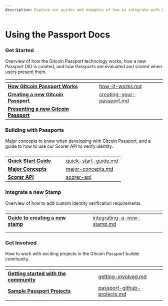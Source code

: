 ```yaml
---
description: Explore our guides and examples of how to integrate with Gitcoin Passport
---
```


# Using the Passport Docs

### Get Started&#x20;

Overview of how the Gitcoin Passport technology works, how a new Passport DID is created, and how Passports are evaluated and scored when users present them.&#x20;

<table data-view="cards"><thead><tr><th></th><th></th><th></th><th data-hidden data-card-target data-type="content-ref"></th></tr></thead><tbody><tr><td><strong></strong><a href="get-started/how-it-works.md"><strong>How Gitcoin Passport Works</strong></a><strong></strong></td><td></td><td></td><td><a href="get-started/how-it-works.md">how-it-works.md</a></td></tr><tr><td><strong></strong><a href="get-started/creating-your-passport.md"><strong>Creating a new Gitcoin Passport</strong></a><strong></strong></td><td></td><td></td><td><a href="get-started/creating-your-passport.md">creating-your-passport.md</a></td></tr><tr><td><strong></strong><a href="get-started/presenting-your-passport.md"><strong>Presenting a new Gitcoin Passport</strong></a><strong></strong></td><td></td><td></td><td></td></tr></tbody></table>



### Building with Passports

Major concepts to know when developing with Gitcoin Passport, and a guide to how to use our Scorer API to verify identity.&#x20;

<table data-view="cards"><thead><tr><th></th><th></th><th></th><th data-hidden data-card-target data-type="content-ref"></th></tr></thead><tbody><tr><td><strong></strong><a href="building-with-passport/quick-start-guide.md"><strong>Quick Start Guide</strong></a><strong></strong></td><td></td><td></td><td><a href="building-with-passport/quick-start-guide.md">quick-start-guide.md</a></td></tr><tr><td><strong></strong><a href="building-with-passport/major-concepts.md"><strong>Major Concepts</strong></a><strong></strong></td><td></td><td></td><td><a href="building-with-passport/major-concepts.md">major-concepts.md</a></td></tr><tr><td><strong></strong><a href="building-with-passport/scorer-api/"><strong>Scorer API</strong></a><strong></strong></td><td></td><td></td><td><a href="building-with-passport/scorer-api/">scorer-api</a></td></tr></tbody></table>



### Integrate a new Stamp

Overview of how to add custom identity verification requirements.&#x20;

<table data-view="cards"><thead><tr><th></th><th></th><th></th><th data-hidden data-card-target data-type="content-ref"></th></tr></thead><tbody><tr><td><strong></strong><a href="stamps/integrating-a-new-stamp.md"><strong>Guide to creating a new stamp</strong></a><strong></strong></td><td></td><td></td><td><a href="stamps/integrating-a-new-stamp.md">integrating-a-new-stamp.md</a></td></tr><tr><td></td><td></td><td></td><td></td></tr><tr><td></td><td></td><td></td><td></td></tr></tbody></table>



### Get Involved

How to work with exciting projects in the Gitcoin Passport builder community.&#x20;

<table data-view="cards"><thead><tr><th></th><th></th><th></th><th data-hidden data-card-target data-type="content-ref"></th></tr></thead><tbody><tr><td><strong></strong><a href="getting-involved/getting-involved.md"><strong>Getting started with the community</strong></a><strong></strong></td><td></td><td></td><td><a href="getting-involved/getting-involved.md">getting-involved.md</a></td></tr><tr><td><strong></strong><a href="getting-involved/passport-github-projects.md"><strong>Sample Passport Projects</strong></a><strong></strong></td><td></td><td></td><td><a href="getting-involved/passport-github-projects.md">passport-github-projects.md</a></td></tr><tr><td></td><td></td><td></td><td></td></tr></tbody></table>
